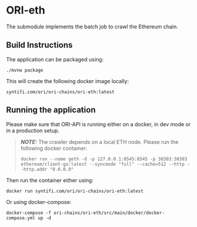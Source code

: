 # ORI-eth
The submodule implements the batch job to crawl the Ethereum chain. 

## Build Instructions 

The application can be packaged using:
```shell script
./mvnw package
```

This will create the following docker image locally:
```
syntifi.com/ori/ori-chains/ori-eth:latest
``` 

## Running the application

Please make sure that ORI-API is running either on a docker, in dev mode or in a production setup.

> **_NOTE:_** The crawler depends on a local ETH node. Please run the following docker container: 
> ```shell script
> docker run --name geth -d -p 127.0.0.1:8545:8545 -p 30303:30303 ethereum/client-go:latest --syncmode "full" --cache=512 --http --http.addr "0.0.0.0"
> ```

Then run the container either using:
```shell script
docker run syntifi.com/ori/ori-chains/ori-eth:latest
```

Or using docker-compose:
```shell script
docker-compose -f ori-chains/ori-eth/src/main/docker/docker-compose.yml up -d
```